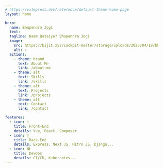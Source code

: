 ```yaml
---
# https://vitepress.dev/reference/default-theme-home-page
layout: home

hero:
  name: Bhupendra Jogi
  text: 
  tagline: Naam Bataiye? Bhupendra Jogi
  image:
    src: https://bijit.xyz/cockpit-master/storage/uploads/2025/04/19/bhupi_bhai_uid_68034202b2b28.webp
    alt: ⚡
  actions:
    - theme: brand
      text: About Me
      link: /about-me
    - theme: alt
      text: Skills
      link: /skills
    - theme: alt
      text: Projects
      link: /projects
    - theme: alt
      text: Contact
      link: /contact

features:
  - icon: ⚡️
    title: Front-End
    details: Vue, React, Composer
  - icon: 📲
    title: Back-End
    details: Express, Next JS, Nitro JS, Django...
  - icon: 🛠️
    title: DevOps
    details: CI/CD, Kubernetes...
---
```



